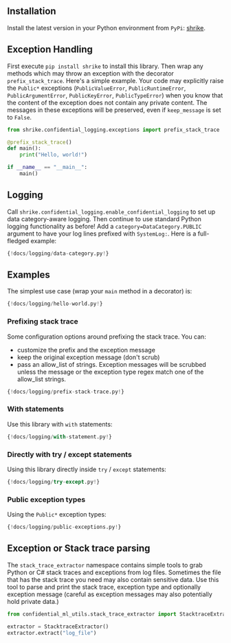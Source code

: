 ## Installation

Install the latest version in your Python environment from `PyPi`:
[shrike](https://pypi.org/project/shrike/).

## Exception Handling

First execute `pip install shrike` to install this library. Then
wrap any methods which may throw an exception with the decorator
`prefix_stack_trace`. Here's a simple example. Your code may explicitly raise
the `Public*` exceptions (`PublicValueError`, `PublicRuntimeError`,
`PublicArgumentError`, `PublicKeyError`, `PublicTypeError`) when you know that
the content of the exception does not contain any private content. The messages
in these exceptions will be preserved, even if `keep_message` is set to `False`.

```python
from shrike.confidential_logging.exceptions import prefix_stack_trace

@prefix_stack_trace()
def main():
    print("Hello, world!")

if __name__ == "__main__":
    main()
```

## Logging

Call `shrike.confidential_logging.enable_confidential_logging` to set up data
category-aware logging. Then continue to use standard Python logging
functionality as before! Add a `category=DataCategory.PUBLIC` argument to have
your log lines prefixed with `SystemLog:`. Here is a full-fledged example:

```python
{!docs/logging/data-category.py!}
```

## Examples

The simplest use case (wrap your `main` method in a decorator) is:

```python
{!docs/logging/hello-world.py!}
```

### Prefixing stack trace

Some configuration options around prefixing the stack trace. You can:
-  customize the prefix and the exception message
-  keep the original exception message (don't scrub)
-  pass an allow_list of strings. Exception messages will be scrubbed unless the message or the
exception type regex match one of the allow_list strings.

```python
{!docs/logging/prefix-stack-trace.py!}
```

### With statements

Use this library with `with` statements:

```python
{!docs/logging/with-statement.py!}
```

### Directly with try / except statements

Using this library directly inside `try` / `except` statements:

```python
{!docs/logging/try-except.py!}
```

### Public exception types

Using the `Public*` exception types:

```python
{!docs/logging/public-exceptions.py!}
```

## Exception or Stack trace parsing

The `stack_trace_extractor` namespace contains simple tools to grab Python or C\#
stack traces and exceptions from log files. Sometimes the file that has the
stack trace you need may also contain sensitive data. Use this tool to parse and
print the stack trace, exception type and optionally exception message (careful
as  exception messages may also potentially hold private data.)

```python
from confidential_ml_utils.stack_trace_extractor import StacktraceExtractor

extractor = StacktraceExtractor()
extractor.extract("log_file")
```
